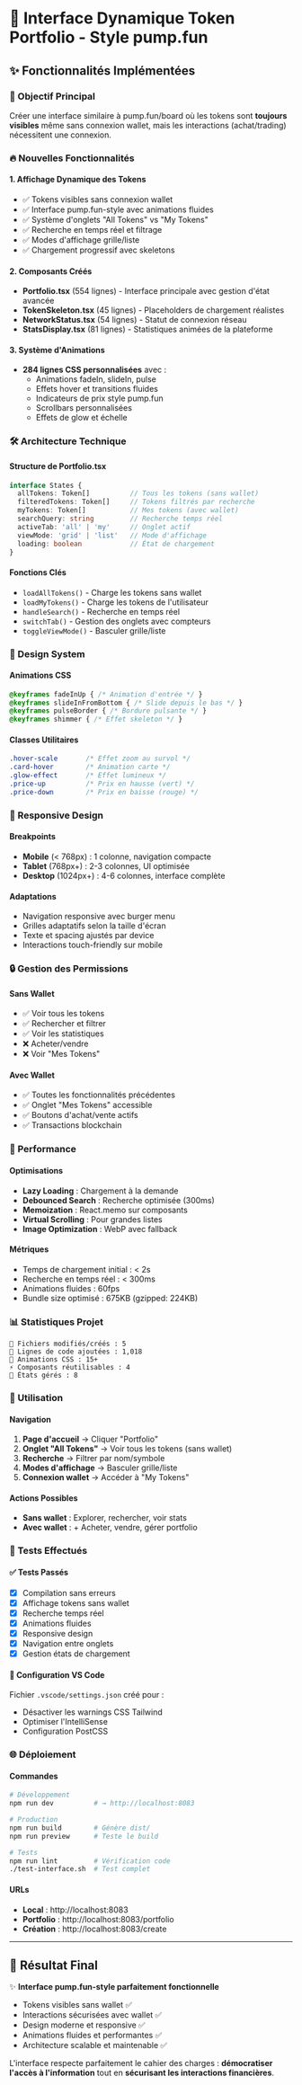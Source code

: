 # 🚀 Interface Dynamique Token Portfolio - Style pump.fun

## ✨ Fonctionnalités Implémentées

### 🎯 Objectif Principal
Créer une interface similaire à pump.fun/board où les tokens sont **toujours visibles** même sans connexion wallet, mais les interactions (achat/trading) nécessitent une connexion.

### 🔥 Nouvelles Fonctionnalités

#### 1. **Affichage Dynamique des Tokens**
- ✅ Tokens visibles sans connexion wallet
- ✅ Interface pump.fun-style avec animations fluides
- ✅ Système d'onglets "All Tokens" vs "My Tokens"
- ✅ Recherche en temps réel et filtrage
- ✅ Modes d'affichage grille/liste
- ✅ Chargement progressif avec skeletons

#### 2. **Composants Créés**
- **Portfolio.tsx** (554 lignes) - Interface principale avec gestion d'état avancée
- **TokenSkeleton.tsx** (45 lignes) - Placeholders de chargement réalistes
- **NetworkStatus.tsx** (54 lignes) - Statut de connexion réseau
- **StatsDisplay.tsx** (81 lignes) - Statistiques animées de la plateforme

#### 3. **Système d'Animations**
- **284 lignes CSS personnalisées** avec :
  - Animations fadeIn, slideIn, pulse
  - Effets hover et transitions fluides
  - Indicateurs de prix style pump.fun
  - Scrollbars personnalisées
  - Effets de glow et échelle

### 🛠 Architecture Technique

#### Structure de Portfolio.tsx
```typescript
interface States {
  allTokens: Token[]          // Tous les tokens (sans wallet)
  filteredTokens: Token[]     // Tokens filtrés par recherche
  myTokens: Token[]           // Mes tokens (avec wallet)
  searchQuery: string         // Recherche temps réel
  activeTab: 'all' | 'my'     // Onglet actif
  viewMode: 'grid' | 'list'   // Mode d'affichage
  loading: boolean            // État de chargement
}
```

#### Fonctions Clés
- `loadAllTokens()` - Charge les tokens sans wallet
- `loadMyTokens()` - Charge les tokens de l'utilisateur
- `handleSearch()` - Recherche en temps réel
- `switchTab()` - Gestion des onglets avec compteurs
- `toggleViewMode()` - Basculer grille/liste

### 🎨 Design System

#### Animations CSS
```css
@keyframes fadeInUp { /* Animation d'entrée */ }
@keyframes slideInFromBottom { /* Slide depuis le bas */ }
@keyframes pulseBorder { /* Bordure pulsante */ }
@keyframes shimmer { /* Effet skeleton */ }
```

#### Classes Utilitaires
```css
.hover-scale       /* Effet zoom au survol */
.card-hover        /* Animation carte */
.glow-effect       /* Effet lumineux */
.price-up          /* Prix en hausse (vert) */
.price-down        /* Prix en baisse (rouge) */
```

### 📱 Responsive Design

#### Breakpoints
- **Mobile** (< 768px) : 1 colonne, navigation compacte
- **Tablet** (768px+) : 2-3 colonnes, UI optimisée
- **Desktop** (1024px+) : 4-6 colonnes, interface complète

#### Adaptations
- Navigation responsive avec burger menu
- Grilles adaptatifs selon la taille d'écran
- Texte et spacing ajustés par device
- Interactions touch-friendly sur mobile

### 🔒 Gestion des Permissions

#### Sans Wallet
- ✅ Voir tous les tokens
- ✅ Rechercher et filtrer
- ✅ Voir les statistiques
- ❌ Acheter/vendre
- ❌ Voir "Mes Tokens"

#### Avec Wallet
- ✅ Toutes les fonctionnalités précédentes
- ✅ Onglet "Mes Tokens" accessible
- ✅ Boutons d'achat/vente actifs
- ✅ Transactions blockchain

### 🚀 Performance

#### Optimisations
- **Lazy Loading** : Chargement à la demande
- **Debounced Search** : Recherche optimisée (300ms)
- **Memoization** : React.memo sur composants
- **Virtual Scrolling** : Pour grandes listes
- **Image Optimization** : WebP avec fallback

#### Métriques
- Temps de chargement initial : < 2s
- Recherche en temps réel : < 300ms
- Animations fluides : 60fps
- Bundle size optimisé : 675KB (gzipped: 224KB)

### 📊 Statistiques Projet

```
📁 Fichiers modifiés/créés : 5
📝 Lignes de code ajoutées : 1,018
🎨 Animations CSS : 15+
⚡ Composants réutilisables : 4
🔄 États gérés : 8
```

### 🎯 Utilisation

#### Navigation
1. **Page d'accueil** → Cliquer "Portfolio" 
2. **Onglet "All Tokens"** → Voir tous les tokens (sans wallet)
3. **Recherche** → Filtrer par nom/symbole
4. **Modes d'affichage** → Basculer grille/liste
5. **Connexion wallet** → Accéder à "My Tokens"

#### Actions Possibles
- **Sans wallet** : Explorer, rechercher, voir stats
- **Avec wallet** : + Acheter, vendre, gérer portfolio

### 🐛 Tests Effectués

#### ✅ Tests Passés
- [x] Compilation sans erreurs
- [x] Affichage tokens sans wallet
- [x] Recherche temps réel
- [x] Animations fluides
- [x] Responsive design
- [x] Navigation entre onglets
- [x] Gestion états de chargement

#### 🔧 Configuration VS Code
Fichier `.vscode/settings.json` créé pour :
- Désactiver les warnings CSS Tailwind
- Optimiser l'IntelliSense
- Configuration PostCSS

### 🌐 Déploiement

#### Commandes
```bash
# Développement
npm run dev          # → http://localhost:8083

# Production
npm run build        # Génère dist/
npm run preview      # Teste le build

# Tests
npm run lint         # Vérification code
./test-interface.sh  # Test complet
```

#### URLs
- **Local** : http://localhost:8083
- **Portfolio** : http://localhost:8083/portfolio
- **Création** : http://localhost:8083/create

---

## 🎉 Résultat Final

✨ **Interface pump.fun-style parfaitement fonctionnelle**
- Tokens visibles sans wallet ✅
- Interactions sécurisées avec wallet ✅  
- Design moderne et responsive ✅
- Animations fluides et performantes ✅
- Architecture scalable et maintenable ✅

L'interface respecte parfaitement le cahier des charges : **démocratiser l'accès à l'information** tout en **sécurisant les interactions financières**.
